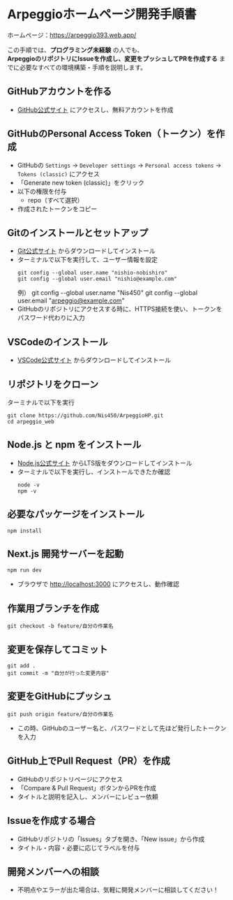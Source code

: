 # Arpeggioホームページ開発手順書

ホームページ：https://arpeggio393.web.app/

この手順では、**プログラミング未経験** の人でも、  
**ArpeggioのリポジトリにIssueを作成し、変更をプッシュしてPRを作成する** までに必要なすべての環境構築・手順を説明します。

## GitHubアカウントを作る
- [GitHub公式サイト](https://github.com) にアクセスし、無料アカウントを作成  

## GitHubのPersonal Access Token（トークン）を作成
- GitHubの `Settings` → `Developer settings` → `Personal access tokens` → `Tokens (classic)` にアクセス  
- 「Generate new token (classic)」をクリック  
- 以下の権限を付与  
  - repo（すべて選択）  
- 作成されたトークンをコピー

## Gitのインストールとセットアップ
- [Git公式サイト](https://git-scm.com/) からダウンロードしてインストール  
- ターミナルで以下を実行して、ユーザー情報を設定  
  ```
  git config --global user.name "nishio-nobishiro"
  git config --global user.email "nishio@example.com"
  ```
  例）
    git config --global user.name "Nis450"
    git config --global user.email "arpeggio@example.com"
- GitHubのリポジトリにアクセスする時に、HTTPS接続を使い、トークンをパスワード代わりに入力  

## VSCodeのインストール
- [VSCode公式サイト](https://code.visualstudio.com/) からダウンロードしてインストール  

## リポジトリをクローン
ターミナルで以下を実行  
```
git clone https://github.com/Nis450/ArpeggioHP.git
cd arpeggio_web
```

## Node.js と npm をインストール
- [Node.js公式サイト](https://nodejs.org/ja/download) からLTS版をダウンロードしてインストール  
- ターミナルで以下を実行し、インストールできたか確認  
  ```
  node -v
  npm -v
  ```

## 必要なパッケージをインストール
```
npm install
```

## Next.js 開発サーバーを起動
```
npm run dev
```
- ブラウザで [http://localhost:3000](http://localhost:3000) にアクセスし、動作確認  

## 作業用ブランチを作成
```
git checkout -b feature/自分の作業名
```

## 変更を保存してコミット
```
git add .
git commit -m "自分が行った変更内容"
```

## 変更をGitHubにプッシュ
```
git push origin feature/自分の作業名
```

- この時、GitHubのユーザー名と、パスワードとして先ほど発行したトークンを入力  

## GitHub上でPull Request（PR）を作成
- GitHubのリポジトリページにアクセス  
- 「Compare & Pull Request」ボタンからPRを作成  
- タイトルと説明を記入し、メンバーにレビュー依頼  

## Issueを作成する場合
- GitHubリポジトリの「Issues」タブを開き、「New issue」から作成  
- タイトル・内容・必要に応じてラベルを付与  

## 開発メンバーへの相談
- 不明点やエラーが出た場合は、気軽に開発メンバーに相談してください！